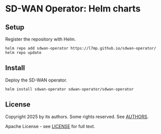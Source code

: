 # SD-WAN Operator: Helm charts

## Setup

Register the repository with Helm.

``` console
helm repo add sdwan-operator https://l7mp.github.io/sdwan-operator/
helm repo update
```

## Install

Deploy the SD-WAN operator.

``` console
helm install sdwan-operator sdwan-operator/sdwan-operator
```

## License

Copyright 2025 by its authors. Some rights reserved. See [AUTHORS](https://github.com/l7mp/sdwan-operator/blob/main/AUTHORS).

Apache License - see [LICENSE](https://github.com/l7mp/sdwan-operator/blob/main/LICENSE) for full text.
